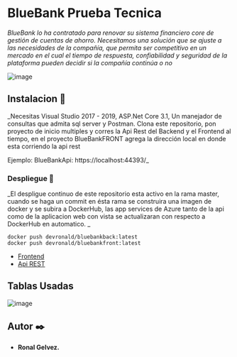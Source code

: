 # BlueBank Prueba Tecnica

_BlueBank lo ha contratado para renovar su sistema financiero core de gestión de cuentas de
ahorro. Necesitamos una solución que se ajuste a las necesidades de la compañía, que
permita ser competitivo en un mercado en el cual el tiempo de respuesta, confiabilidad y
seguridad de la plataforma pueden decidir si la compañía continúa o no_

![image](https://user-images.githubusercontent.com/55601495/114241535-e4cbea80-994e-11eb-9d42-dabfdb2f506c.png)


## Instalacion 🚀

_Necesitas Visual Studio 2017 - 2019, ASP.Net Core 3.1, Un manejador de consultas que admita sql server y Postman.
Clona este repositorio, pon proyecto de inicio multiples y corres la Api Rest del Backend y el Frontend al tiempo, en el proyecto BlueBankFRONT agrega la dirección local en donde esta corriendo la api rest

Ejemplo: BlueBankApi: https://localhost:44393/_


### Despliegue 🔧

_El despligue continuo de este repositorio esta activo en la rama master, cuando se haga un commit en ésta rama se construira una imagen de docker y se subira a DockerHub, las app services de Azure tanto de la api como de la aplicacion web con vista se actualizaran con respecto a DockerHub en automatico. _

```
docker push devronald/bluebankback:latest
docker push devronald/bluebankfront:latest
```
* [Frontend](https://webappbluebankfront.azurewebsites.net/) 
* [Api REST](https://webappbluebank.azurewebsites.net)

## Tablas Usadas

![image](https://user-images.githubusercontent.com/55601495/114241448-bf3ee100-994e-11eb-9e85-9f8934208e69.png)


## Autor ✒️

* **Ronal Gelvez.**

